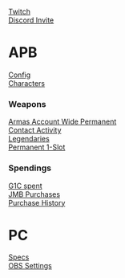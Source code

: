 <a target="_blank" href="https://www.twitch.tv/kevkof1994">Twitch</a>  
<a target="_blank" href="https://discord.gg/hcyhQcS">Discord Invite</a>

# APB

[Config](Info/Config/Config.md)  
[Characters](Info/Characters/Overview.md)

### Weapons

[Armas Account Wide Permanent](Info/WeaponList/Armas.md)  
[Contact Activity](Info/WeaponList/Contact.md)  
[Legendaries](Info/WeaponList/Legendaries.md)  
[Permanent 1-Slot](Info/WeaponList/Perm1.md)  

### Spendings

[G1C spent](Info/Spendings/G1C_Spent.md)  
[JMB Purchases](Info/Spendings/JMBs.md)  
[Purchase History](Info/Spendings/Purchase_History.md)  

# PC

[Specs](Info/PC/Specs.md)  
[OBS Settings](Info/PC/OBS.md)  
